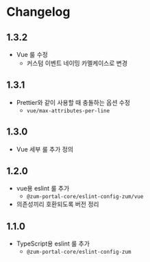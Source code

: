 # Changelog

## 1.3.2

- Vue 룰 수정
  - 커스텀 이벤트 네이밍 카멜케이스로 변경

## 1.3.1

- Prettier와 같이 사용할 때 충돌하는 옵션 수정
  - `vue/max-attributes-per-line`

## 1.3.0

- Vue 세부 룰 추가 정의

## 1.2.0

- vue용 eslint 룰 추가
  - `@zum-portal-core/eslint-config-zum/vue`
- 의존성끼리 호환되도록 버전 정리

## 1.1.0

- TypeScript용 eslint 룰 추가
  - `@zum-portal-core/eslint-config-zum`
